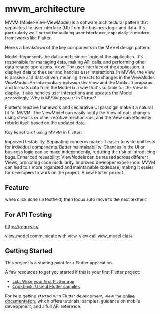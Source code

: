 # mvvm_architecture
MVVM (Model-View-ViewModel) is a software architectural pattern that separates the user interface (UI) from the business logic and data. It's particularly well-suited for building user interfaces, especially in modern frameworks like Flutter.

Here's a breakdown of the key components in the MVVM design pattern:

Model: Represents the data and business logic of the application. It's responsible for managing data, making API calls, and performing other data-related operations.
View: The user interface of the application. It displays data to the user and handles user interactions. In MVVM, the View is passive and data-driven, meaning it reacts to changes in the ViewModel.
ViewModel: An intermediary between the View and the Model. It prepares and formats data from the Model in a way that's suitable for the View to display. It also handles user interactions and updates the Model accordingly.
Why is MVVM popular in Flutter?

Flutter's reactive framework and declarative UI paradigm make it a natural fit for MVVM. The ViewModel can easily notify the View of data changes using streams or other reactive mechanisms, and the View can efficiently rebuild itself based on the updated data.

Key benefits of using MVVM in Flutter:

Improved testability: Separating concerns makes it easier to write unit tests for individual components.
Better maintainability: Changes in the UI or business logic can be made independently, reducing the risk of introducing bugs.
Enhanced reusability: ViewModels can be reused across different Views, promoting code modularity.
Improved developer experience: MVVM can lead to a more organized and maintainable codebase, making it easier for developers to work on the project.
A new Flutter project.

## Feature
when click done (in textfield) then focus auto move to the next textfield

## For API Testing
https://reqres.in/

view_model communicate with view. view call view_model class
## Getting Started

This project is a starting point for a Flutter application.

A few resources to get you started if this is your first Flutter project:

- [Lab: Write your first Flutter app](https://docs.flutter.dev/get-started/codelab)
- [Cookbook: Useful Flutter samples](https://docs.flutter.dev/cookbook)

For help getting started with Flutter development, view the
[online documentation](https://docs.flutter.dev/), which offers tutorials,
samples, guidance on mobile development, and a full API reference.
